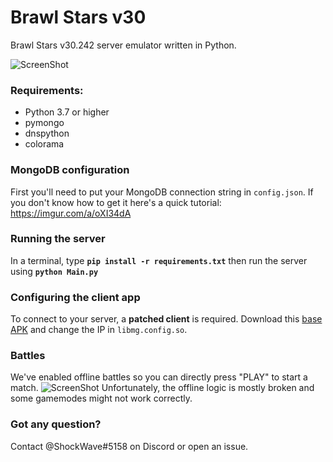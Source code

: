 # Brawl Stars v30

Brawl Stars v30.242 server emulator written in Python.

![ScreenShot](https://cdn.discordapp.com/attachments/874296198775853117/889128606113087488/Screenshot_20210919-153522_BS_v30.jpg) 

### Requirements:
- Python 3.7 or higher
- pymongo
- dnspython
- colorama

### MongoDB configuration
First you'll need to put your MongoDB connection string in `config.json`. If you don't know how to get it here's a quick tutorial: https://imgur.com/a/oXI34dA

### Running the server
In a terminal, type __`pip install -r requirements.txt`__ then run the server using __`python Main.py`__

### Configuring the client app
To connect to your server, a **patched client** is required. Download this [base APK](https://mega.nz/file/XSBCHJrD#oj7KVqFRtVnsC9IZNZk0ap7Jn7yGbP0Zug4NSI8-kCA) and change the IP in `libmg.config.so`. 
### Battles
We've enabled offline battles so you can directly press "PLAY" to start a match.
![ScreenShot](https://cdn.discordapp.com/attachments/874296198775853117/889128606926794752/Screenshot_20210919-153549_BS_v30.jpg) 
Unfortunately, the offline logic is mostly broken and some gamemodes might not work correctly.

### Got any question?
Contact @ShockWave#5158 on Discord or open an issue.
